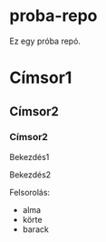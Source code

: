 # proba-repo
Ez egy próba repó.
# Címsor1
## Címsor2
### Címsor2

Bekezdés1

Bekezdés2

Felsorolás:
- alma
- körte
- barack
